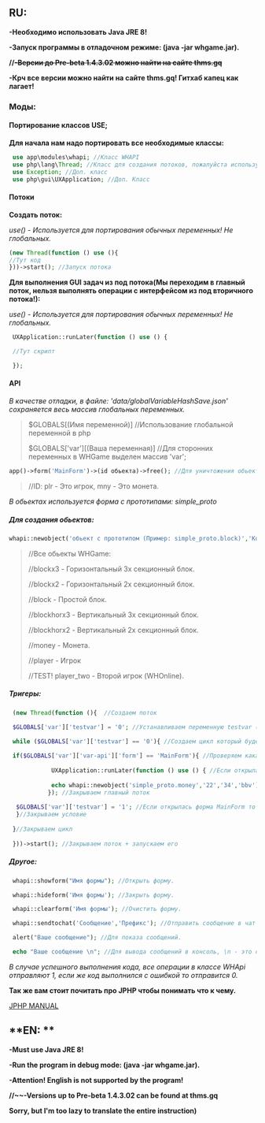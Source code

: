 ## **RU:**

**-Необходимо использовать Java JRE 8!**

**-Запуск программы в отладочном режиме: (java -jar whgame.jar).**

**//~~-Версии до Pre-beta 1.4.3.02 можно найти на сайте thms.gq~~**

**-Крч все версии можно найти на сайте thms.gq! Гитхаб капец как лагает!**

### Моды:

#### **Портирование классов USE;**
**Для начала нам надо портировать все необходимые классы:**
```php
 use app\modules\whapi; //Класс WHAPI
 use php\lang\Thread; //Класс для создания потоков, пожалуйста используйте потоки.
 use Exception; //Доп. класс
 use php\gui\UXApplication; //Доп. Класс
```
#### **Потоки**

**Создать поток:**

*use() - Используется для портирования обычных переменных! Не глобальных.*
```php
(new Thread(function () use (){   
//Тут код
}))->start(); //Запуск потока
```
**Для выполнения GUI задач из под потока(Мы переходим в главный поток, нельзя выполнять операции с интерфейсом из под вторичного потока!):**

*use() - Используется для портирования обычных переменных! Не глобальных.*
```php
 UXApplication::runLater(function () use () {

 //Тут скрипт

 });
```
#### **API**

*В качестве отладки, в файле: 'data/globalVariableHashSave.json' сохраняется весь массив глобальных переменных.*

>$GLOBALS[(Имя переменной)] //Использование глобальной переменной в php
>
>$GLOBALS['var'][(Ваша переменная)] //Для сторонних переменных в WHGame выделен массив 'var';
```php
app()->form('MainForm')->(id обьекта)->free(); //Для уничтожения обьекта, MainForm - это главная игровая форма на которой находятся все игровые обьекты.
```
> //ID: plr - Это игрок, mny - Это монета.

*В обьектах используется форма с прототипами: simple_proto*

##### Для создания обьектов:
```php
whapi::newobject('обьект с прототипом (Пример: simple_proto.block)','Координаты X','Координаты Y','Любой ID обьекта на форме'); //Используется класс WHApi
```
>
> //Все обьекты WHGame:
> 
> //blockx3 - Горизонтальный 3х секционный блок.
>
> //blockx2 - Горизонтальный 2х секционный блок.
>
> //block - Простой блок.
> 
> //blockhorx3 - Вертикальный 3х секционный блок.
>
> //blockhorx2 - Вертикальный 2х секционный блок.
>
> //money - Монета.
>
> //player - Игрок
> 
>//TEST! player_two - Второй игрок (WHOnline).

##### Тригеры:
```php
 (new Thread(function (){  //Создаем поток

 $GLOBALS['var']['testvar'] = '0'; //Устанавливаем переменную testvar (Имя может быть любое) в секции "var" - которая специально отделена под доп переменные

 while ($GLOBALS['var']['testvar'] == '0'){ //Создаем цикл который будет работать пока переменная $GLOBALS['var']['testvar'] будет равна нулю
 
 if($GLOBALS['var']['var-api']['form'] == 'MainForm'){ //Проверяем какая форма открыта
 
            UXApplication::runLater(function () use () { //Если открылась форма MainForm то переходим в главный поток
            
            echo whapi::newobject('simple_proto.money','22','34','bbv'); //Создаем обьект "монета" и результат отправляем в консоль
           }); //Закрываем главный поток
          
  $GLOBALS['var']['testvar'] = '1'; //Если открылась форма MainForm то устанавливаем переменную  $GLOBALS['var']['testvar'] = 1   
  }//Закрываем условие
  
 }//Закрываем цикл
 
 }))->start(); //Закрываем поток + запускаем его
```


##### Другое:
```php
 whapi::showform("Имя формы"); //Открыть форму.

 whapi::hideform('Имя формы'); //Закрыть форму.

 whapi::clearform('Имя формы'); //Очистить форму.

 whapi::sendtochat('Сообщение','Префикс'); //Отправить сообщение в чат

 alert("Ваше сообщение"); //Для показа сообщений.

 echo "Ваше сообщение \n"; //Для вывода сообщений в консоль, \n - это символ переноса строки.
```
*В случае успешного выполнения кода, все операции в классе WHApi отправляют 1, если же код выполнился с ошибкой то отправится 0.*

**Так же вам стоит почитать про JPHP чтобы понимать что к чему.**

[JPHP MANUAL](https://github.com/jphp-group/jphp/tree/master/jphp-runtime/api-docs) 

## **EN: **

**-Must use Java JRE 8!**

**-Run the program in debug mode: (java -jar whgame.jar).**

**-Attention! English is not supported by the program!**

**//~~-Versions up to Pre-beta 1.4.3.02 can be found at thms.gq**

**Sorry, but I'm too lazy to translate the entire instruction)**
